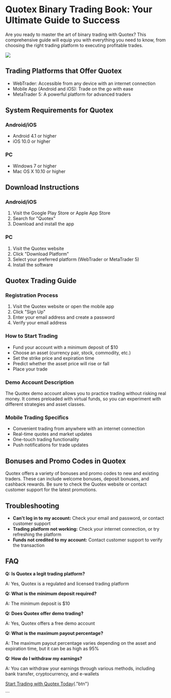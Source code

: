 # Quotex Binary Trading Book: Your Ultimate Guide to Success

Are you ready to master the art of binary trading with Quotex? This
comprehensive guide will equip you with everything you need to know,
from choosing the right trading platform to executing profitable trades.

[![](https://static.quotex.io/files/4_en/300_250.jpg)](https://traff.sbs/brokerqxlid)

## Trading Platforms that Offer Quotex

-   WebTrader: Accessible from any device with an internet connection
-   Mobile App (Android and iOS): Trade on the go with ease
-   MetaTrader 5: A powerful platform for advanced traders

## System Requirements for Quotex

### Android/iOS

-   Android 4.1 or higher
-   iOS 10.0 or higher

### PC

-   Windows 7 or higher
-   Mac OS X 10.10 or higher

## Download Instructions

### Android/iOS

1.  Visit the Google Play Store or Apple App Store
2.  Search for "Quotex"
3.  Download and install the app

### PC

1.  Visit the Quotex website
2.  Click "Download Platform"
3.  Select your preferred platform (WebTrader or MetaTrader 5)
4.  Install the software

## Quotex Trading Guide

### Registration Process

1.  Visit the Quotex website or open the mobile app
2.  Click "Sign Up"
3.  Enter your email address and create a password
4.  Verify your email address

### How to Start Trading

-   Fund your account with a minimum deposit of \$10
-   Choose an asset (currency pair, stock, commodity, etc.)
-   Set the strike price and expiration time
-   Predict whether the asset price will rise or fall
-   Place your trade

### Demo Account Description

The Quotex demo account allows you to practice trading without risking
real money. It comes preloaded with virtual funds, so you can experiment
with different strategies and asset classes.

### Mobile Trading Specifics

-   Convenient trading from anywhere with an internet connection
-   Real-time quotes and market updates
-   One-touch trading functionality
-   Push notifications for trade updates

## Bonuses and Promo Codes in Quotex

Quotex offers a variety of bonuses and promo codes to new and existing
traders. These can include welcome bonuses, deposit bonuses, and
cashback rewards. Be sure to check the Quotex website or contact
customer support for the latest promotions.

## Troubleshooting

-   **Can\'t log in to my account:** Check your email and password, or
    contact customer support
-   **Trading platform not working:** Check your internet connection, or
    try refreshing the platform
-   **Funds not credited to my account:** Contact customer support to
    verify the transaction

## FAQ

**Q: Is Quotex a legit trading platform?**

A: Yes, Quotex is a regulated and licensed trading platform

**Q: What is the minimum deposit required?**

A: The minimum deposit is \$10

**Q: Does Quotex offer demo trading?**

A: Yes, Quotex offers a free demo account

**Q: What is the maximum payout percentage?**

A: The maximum payout percentage varies depending on the asset and
expiration time, but it can be as high as 95%

**Q: How do I withdraw my earnings?**

A: You can withdraw your earnings through various methods, including
bank transfer, cryptocurrency, and e-wallets

[Start Trading with Quotex
Today](\%22https://traff.sbs/brokerqxsignup\%22){."btn"}

\`\`\`

